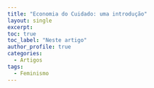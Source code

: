 ```yaml
---
title: "Economia do Cuidado: uma introdução"
layout: single
excerpt:
toc: true
toc_label: "Neste artigo"
author_profile: true
categories:
  - Artigos
tags:
  - Feminismo
---
```


